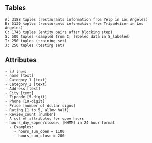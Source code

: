 ## Tables

	A: 3188 tuples (restaurants information from Yelp in Los Angeles)
	B: 3120 tuples (restaurants information from Tripadvisor in Los Angeles)
	C: 1745 tuples (entity pairs after blocking step)
	S: 500 tuples (sampled from C; labeled data in S_labeled)
	I: 250 tuples (training set)
	J: 250 tuples (testing set)

## Attributes

	- id [num]
	- name [text]
	- Category_1 [text]
	- Category_2 [text]
	- Address [text]
	- City [text]
	- Zipcode [5-digit]
	- Phone [10-digit]
	- Price [number of dollar signs]
	- Rating [1 to 5, allow half]
	- Review_count [number]
	- A set of attributes for open hours
	- hours_day_<open/close>: [HHMM] in 24 hour format
	  - Examples:
	  	- hours_sun_open = 1100
		- hours_sun_close = 200


